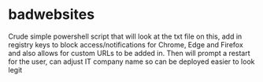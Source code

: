 # badwebsites
Crude simple powershell script that will look at the txt file on this, add in registry keys to block access/notifications for Chrome, Edge and Firefox and also allows for custom URLs to be added in.
Then will prompt a restart for the user, can adjust IT company name so can be deployed easier to look legit
